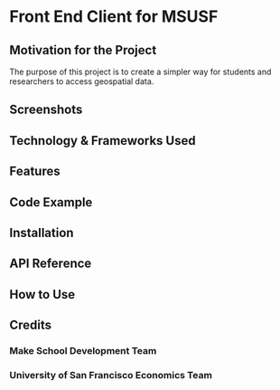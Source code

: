 # Front End Client for MSUSF

## Motivation for the Project
The purpose of this project is to create a simpler way for students and researchers to access geospatial data.

## Screenshots

## Technology & Frameworks Used

## Features

## Code Example

## Installation

## API Reference

## How to Use

## Credits

### Make School Development Team

### University of San Francisco Economics Team
